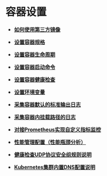 # 容器设置<a name="cce_01_0130"></a>

-   **[如何使用第三方镜像](如何使用第三方镜像.md)**  

-   **[设置容器规格](设置容器规格.md)**  

-   **[设置容器生命周期](设置容器生命周期.md)**  

-   **[设置容器启动命令](设置容器启动命令.md)**  

-   **[设置容器健康检查](设置容器健康检查.md)**  

-   **[设置环境变量](设置环境变量.md)**  

-   **[采集容器默认的标准输出日志](采集容器默认的标准输出日志.md)**  

-   **[采集容器内挂载路径的日志](采集容器内挂载路径的日志.md)**  

-   **[对接Prometheus实现自定义指标监控](对接Prometheus实现自定义指标监控.md)**  

-   **[性能管理配置（性能瓶颈分析）](性能管理配置（性能瓶颈分析）.md)**  

-   **[健康检查UDP协议安全组规则说明](健康检查UDP协议安全组规则说明.md)**  

-   **[Kubernetes集群内置DNS配置说明](Kubernetes集群内置DNS配置说明.md)**  


